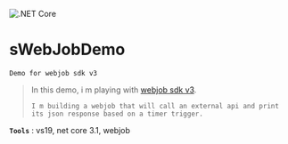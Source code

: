 ![.NET Core](https://github.com/aimenux/sWebJobDemo/workflows/.NET%20Core/badge.svg)
# sWebJobDemo
```
Demo for webjob sdk v3
```

> In this demo, i m playing with [webjob sdk v3](https://docs.microsoft.com/en-us/azure/app-service/webjobs-sdk-how-to#version-3x).
>
> `I m building a webjob that will call an external api and print its json response based on a timer trigger.`

**`Tools`** : vs19, net core 3.1, webjob